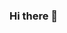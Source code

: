 ### Hi there 👋

<!--
**BinoyCherian/BinoyCherian** is a ✨ _special_ ✨ repository because its `README.md` (this file) appears on your GitHub profile.

Here are some ideas to get you started:

- 🔭 I’m currently working on Java
- 🌱 I’m currently learning Vue.js
- 👯 I’m looking to collaborate on something interesting
- 🤔 I’m looking for help with ...
- 💬 Ask me about anything
- 📫 How to reach me: my Twitter handle
- 😄 Pronouns: He/Him
- ⚡ Fun fact: I like watching Japanese animes. Jujutsu Kaisen is one of my favourites.
-->
